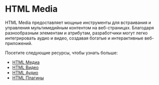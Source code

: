 # HTML Media

HTML Media предоставляет мощные инструменты для встраивания и управления мультимедийным контентом на веб-страницах. Благодаря разнообразным элементам и атрибутам, разработчики могут легко интегрировать аудио и видео, создавая богатые и интерактивные веб-приложений.

Посетите следующие ресурсы, чтобы узнать больше:
- [HTML Медиа](5.1%20HTML%20Медиа/README.md)
- [HTML Видео](5.2%20HTML%20%20Видео/README.md)
- [HTML Аудио](5.3%20HTML%20Аудио/README.md)
- [HTML Плагины](5.4%20HTML%20Plug-ins/README.md)